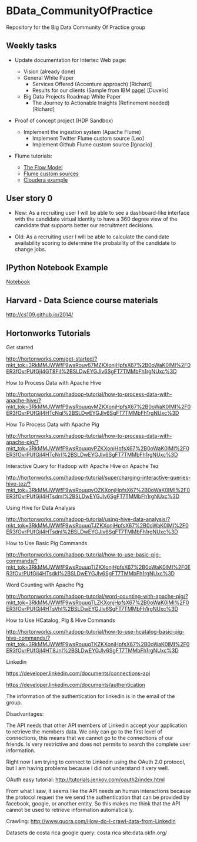 BData_CommunityOfPractice
=========================

Repository for the Big Data Community Of Practice group

Weekly tasks
-----------------
- Update documentation for Intertec Web page:
  - Vision (already done)
  - General White Paper
    - Services Offered (Accenture approach) [Richard]
    - Results for our clients (Sample from IBM <a href='http://www.ibm.com/big-data/us/en/'>page</a>) [Duvelis]
  - Big Data Projects Roadmap White Paper
    - The Journey to Actionable Insights (Refinement needed) [Richard]

- Proof of concept project (HDP Sandbox)
  - Implement the ingestion system (Apache Flume)
    - Implement Twitter Flume custom source [Leo]
    - Implement Github Flume custom source [Ignacio]

- Flume tutorials:
  - <a href='http://flume.apache.org/FlumeUserGuide.html#data-flow-model'>The Flow Model</a>
  - <a href='http://flume.apache.org/FlumeUserGuide.html#custom-source'>Flume custom sources</a>
  - <a href='http://blog.cloudera.com/blog/2012/09/analyzing-twitter-data-with-hadoop/'>Cloudera example</a>


User story 0
-----------------
- New:
  As a recruiting user I will be able to see a dashboard-like interface with the candidate virtual identity to have a 360 degree view of the candidate that supports better our recruitment decisions.

- Old:
  As a recruiting user I will be able to calculate the candidate availability scoring to determine the probability of the candidate to change jobs.


IPython Notebook Example
-----------------
<a href='http://nbviewer.ipython.org/github/bdPractices/BData_CommunityOfPractice/blob/master/notebookWeek1/Data%20Analysis%20Community%20of%20Practice.ipynb'>Notebook</a>

Harvard - Data Science course materials
-----------------
http://cs109.github.io/2014/


Hortonworks Tutorials
-----------------

Get started

http://hortonworks.com/get-started/?mkt_tok=3RkMMJWWfF9wsRouv67MZKXonjHpfsX67%2B0oWaK0lMI%2F0ER3fOvrPUfGjI4GT8FiI%2BSLDwEYGJlv6SgFT7TMMbFh1rgNUxc%3D

How to Process Data with Apache Hive

http://hortonworks.com/hadoop-tutorial/how-to-process-data-with-apache-hive/?mkt_tok=3RkMMJWWfF9wsRouuqvMZKXonjHpfsX67%2B0oWaK0lMI%2F0ER3fOvrPUfGjI4HTcNqI%2BSLDwEYGJlv6SgFT7TMMbFh1rgNUxc%3D

How To Process Data with Apache Pig

http://hortonworks.com/hadoop-tutorial/how-to-process-data-with-apache-pig/?mkt_tok=3RkMMJWWfF9wsRouuqvPZKXonjHpfsX67%2B0oWaK0lMI%2F0ER3fOvrPUfGjI4HTcNrI%2BSLDwEYGJlv6SgFT7TMMbFh1rgNUxc%3D

Interactive Query for Hadoop with Apache Hive on Apache Tez

http://hortonworks.com/hadoop-tutorial/supercharging-interactive-queries-hive-tez/?mkt_tok=3RkMMJWWfF9wsRouuqvOZKXonjHpfsX67%2B0oWaK0lMI%2F0ER3fOvrPUfGjI4HTsdmI%2BSLDwEYGJlv6SgFT7TMMbFh1rgNUxc%3D

Using Hive for Data Analysis

http://hortonworks.com/hadoop-tutorial/using-hive-data-analysis/?mkt_tok=3RkMMJWWfF9wsRouuqTJZKXonjHpfsX67%2B0oWaK0lMI%2F0ER3fOvrPUfGjI4HTsdnI%2BSLDwEYGJlv6SgFT7TMMbFh1rgNUxc%3D

How to Use Basic Pig Commands

http://hortonworks.com/hadoop-tutorial/how-to-use-basic-pig-commands/?mkt_tok=3RkMMJWWfF9wsRouuqTIZKXonjHpfsX67%2B0oWaK0lMI%2F0ER3fOvrPUfGjI4HTsdkI%2BSLDwEYGJlv6SgFT7TMMbFh1rgNUxc%3D

Word Counting with Apache Pig

http://hortonworks.com/hadoop-tutorial/word-counting-with-apache-pig/?mkt_tok=3RkMMJWWfF9wsRouuqTLZKXonjHpfsX67%2B0oWaK0lMI%2F0ER3fOvrPUfGjI4HTsVhI%2BSLDwEYGJlv6SgFT7TMMbFh1rgNUxc%3D

How to Use HCatalog, Pig & Hive Commands

http://hortonworks.com/hadoop-tutorial/how-to-use-hcatalog-basic-pig-hive-commands/?mkt_tok=3RkMMJWWfF9wsRouuqTKZKXonjHpfsX67%2B0oWaK0lMI%2F0ER3fOvrPUfGjI4HT8JnI%2BSLDwEYGJlv6SgFT7TMMbFh1rgNUxc%3D

Linkedin

https://developer.linkedin.com/documents/connections-api

https://developer.linkedin.com/documents/authentication

The information of the authentication for linkedin is in the email of the group.

Disadvantages:

The API needs that other API members of Linkedin accept your application to retrieve the members data.
We only can go to the first level of connections, this means that we cannot go to the connections of our friends.
Is very restrictive and does not permits to search the complete user information.

Right now I am trying to connect to Linkedin using the OAuth 2.0 protocol, but I am having problems because I did not understand it very well.

OAuth easy tutorial: http://tutorials.jenkov.com/oauth2/index.html

From what I saw, it seems like the API needs an human interactions because the protocol requeri the we send the authentication that can be provided by facebook, google, or another entity. So this makes me think that the API cannot be used to retrieve information automatically.

Crawling: http://www.quora.com/How-do-I-crawl-data-from-LinkedIn

Datasets de costa rica google query:  costa rica site:data.okfn.org/
